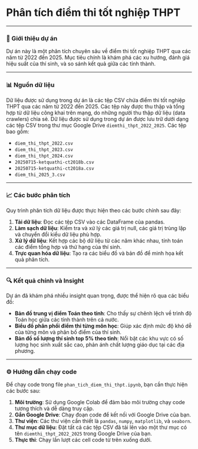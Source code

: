 # Phân tích điểm thi tốt nghiệp THPT

---

### 📘 Giới thiệu dự án

Dự án này là một phân tích chuyên sâu về điểm thi tốt nghiệp THPT qua các năm từ 2022 đến 2025. Mục tiêu chính là khám phá các xu hướng, đánh giá hiệu suất của thí sinh, và so sánh kết quả giữa các tỉnh thành.

---

### 📊 Nguồn dữ liệu

Dữ liệu được sử dụng trong dự án là các tệp CSV chứa điểm thi tốt nghiệp THPT qua các năm từ 2022 đến 2025. Các tệp này được thu thập và tổng hợp từ dữ liệu công khai trên mạng, do những người thu thập dữ liệu (data crawlers) chia sẻ.
Dữ liệu được sử dụng trong dự án được lưu trữ dưới dạng các tệp CSV trong thư mục Google Drive `diemthi_thpt_2022_2025`. Các tệp bao gồm:
* `diem_thi_thpt_2022.csv`
* `diem_thi_thpt_2023.csv`
* `diem_thi_thpt_2024.csv`
* `20250715-ketquathi-ct2018b.csv`
* `20250715-ketquathi-ct2018a.csv`
* `diem_thi_2025_3.csv`
 
---

### 📈 Các bước phân tích

Quy trình phân tích dữ liệu được thực hiện theo các bước chính sau đây:
1.  **Tải dữ liệu**: Đọc các tệp CSV vào các DataFrame của pandas.
2.  **Làm sạch dữ liệu**: Kiểm tra và xử lý các giá trị null, các giá trị trùng lặp và chuyển đổi kiểu dữ liệu phù hợp.
3.  **Xử lý dữ liệu**: Kết hợp các bộ dữ liệu từ các năm khác nhau, tính toán các điểm tổng hợp và thứ hạng của thí sinh.
4.  **Trực quan hóa dữ liệu**: Tạo ra các biểu đồ và bản đồ để minh họa kết quả phân tích.

---

### 🔍 Kết quả chính và Insight

Dự án đã khám phá nhiều insight quan trọng, được thể hiện rõ qua các biểu đồ:
* **Bản đồ trung vị điểm Toán theo tỉnh**: Cho thấy sự chênh lệch về trình độ Toán học giữa các tỉnh thành trên cả nước.
* **Biểu đồ phân phối điểm thi từng môn học**: Giúp xác định mức độ khó dễ của từng môn và phân bố điểm của thí sinh.
* **Bản đồ số lượng thí sinh top 5% theo tỉnh**: Nổi bật các khu vực có số lượng học sinh xuất sắc cao, phản ánh chất lượng giáo dục tại các địa phương.

---

### ⚙️ Hướng dẫn chạy code

Để chạy code trong file `phan_tich_diem_thi_thpt.ipynb`, bạn cần thực hiện các bước sau:
1.  **Môi trường**: Sử dụng Google Colab để đảm bảo môi trường chạy code tương thích và dễ dàng truy cập.
2.  **Gắn Google Drive**: Chạy đoạn code để kết nối với Google Drive của bạn.
3.  **Thư viện**: Các thư viện cần thiết là `pandas`, `numpy`, `matplotlib`, và `seaborn`.
4.  **Thư mục dữ liệu**: Đặt tất cả các tệp CSV đã tải lên vào một thư mục có tên `diemthi_thpt_2022_2025` trong Google Drive của bạn.
5.  **Thực thi**: Chạy lần lượt các cell code từ trên xuống dưới.